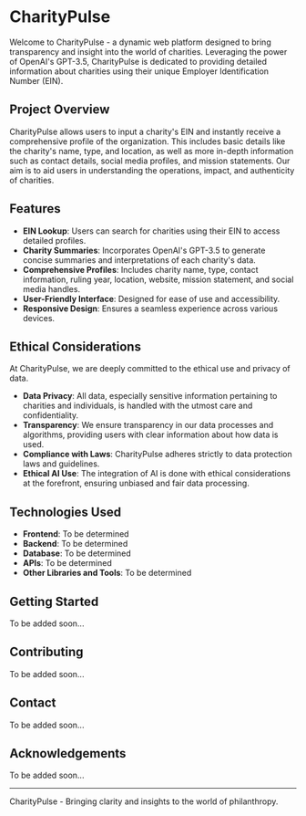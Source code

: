# CharityPulse

Welcome to CharityPulse - a dynamic web platform designed to bring transparency and insight into the world of charities. Leveraging the power of OpenAI's GPT-3.5, CharityPulse is dedicated to providing detailed information about charities using their unique Employer Identification Number (EIN).

## Project Overview

CharityPulse allows users to input a charity's EIN and instantly receive a comprehensive profile of the organization. This includes basic details like the charity's name, type, and location, as well as more in-depth information such as contact details, social media profiles, and mission statements. Our aim is to aid users in understanding the operations, impact, and authenticity of charities.

## Features

- **EIN Lookup**: Users can search for charities using their EIN to access detailed profiles.
- **Charity Summaries**: Incorporates OpenAI's GPT-3.5 to generate concise summaries and interpretations of each charity's data.
- **Comprehensive Profiles**: Includes charity name, type, contact information, ruling year, location, website, mission statement, and social media handles.
- **User-Friendly Interface**: Designed for ease of use and accessibility.
- **Responsive Design**: Ensures a seamless experience across various devices.

## Ethical Considerations

At CharityPulse, we are deeply committed to the ethical use and privacy of data.

- **Data Privacy**: All data, especially sensitive information pertaining to charities and individuals, is handled with the utmost care and confidentiality.
- **Transparency**: We ensure transparency in our data processes and algorithms, providing users with clear information about how data is used.
- **Compliance with Laws**: CharityPulse adheres strictly to data protection laws and guidelines.
- **Ethical AI Use**: The integration of AI is done with ethical considerations at the forefront, ensuring unbiased and fair data processing.

## Technologies Used

- **Frontend**: To be determined
- **Backend**: To be determined
- **Database**: To be determined
- **APIs**: To be determined
- **Other Libraries and Tools**: To be determined

## Getting Started

To be added soon...

## Contributing

To be added soon...

## Contact

To be added soon...

## Acknowledgements

To be added soon...

---

CharityPulse - Bringing clarity and insights to the world of philanthropy.
